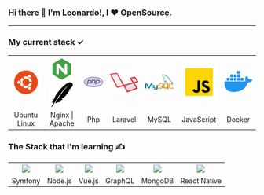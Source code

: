 <h3>Hi there 👋 I'm Leonardo!, I &hearts; OpenSource.</h3>

<hr />

### My current stack &#10003;

<table>
    <th align="center">
        <img src="./assets/images/ubuntu--v1.png"/>
    </th>
    <th align="center">
        <img src="./assets/images/nginx.png"/>
        <img src="./assets/images/maven-ios.png"/>
    </th>
    <th>    
        <img src="./assets/images/php-logo.png"/>
    </th>
    <th>
        <img src="./assets/images/laravel.png" />
    </th>
    <th>
        <img src="./assets/images/mysql-logo.png" />
    </th>
    <th>
        <img src="./assets/images/javascript.png" />
    </th>
    <th>
        <img src="./assets/images/docker.png" />
    </th>
    <tr>
        <td align="center">
            Ubuntu Linux
        </td>
        <td align="center">
            Nginx | Apache
        </td>
        <td align="center">
            Php
        </td>
        <td align="center">
            Laravel
        </td>
         <td align="center">
            MySQL
        </td>
        <td align="center">
            JavaScript
        </td>
        <td align="center">
            Docker
        </td>
    </tr>
</table>

### The Stack that i'm learning &#9997;

<table>
    <th align="center">
        <img src="https://img.icons8.com/color/96/000000/symfony.png"/>
    </th>
    <th align="center">
        <img src="https://img.icons8.com/color/96/000000/nodejs.png"/>
    </th>
    <th align="center">
        <img src="https://img.icons8.com/color/96/000000/vue-js.png"/>
    </th>
    <th align="center">
        <img src="https://img.icons8.com/color/96/000000/graphql.png" />
    </th>
    <th align="center">
        <img src="https://img.icons8.com/color/96/000000/mongodb.png"/>
    </th>
    <th align="center">
        <img src="https://reactnative.dev/img/header_logo.svg"/>
    </th>
    <tr>
        <td align="center">
            Symfony
        </td>
        <td align="center">
            Node.js
        </td>
        <td align="center">
            Vue.js
        </td>
        <td align="center">
            GraphQL
        </td>
        <td align="center">
            MongoDB
        </td>
        <td align="center">
            React Native
        </td>
    </tr>
</table>
